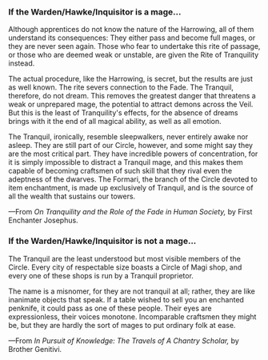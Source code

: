 <h3> If the Warden/Hawke/Inquisitor is a mage... </h3>

Although apprentices do not know the nature of the Harrowing, all of them understand its consequences: They either pass and become full mages, or they are never seen again. Those who fear to undertake this rite of passage, or those who are deemed weak or unstable, are given the Rite of Tranquility instead.

The actual procedure, like the Harrowing, is secret, but the results are just as well known. The rite severs connection to the Fade. The Tranquil, therefore, do not dream. This removes the greatest danger that threatens a weak or unprepared mage, the potential to attract demons across the Veil. But this is the least of Tranquility's effects, for the absence of dreams brings with it the end of all magical ability, as well as all emotion.

The Tranquil, ironically, resemble sleepwalkers, never entirely awake nor asleep. They are still part of our Circle, however, and some might say they are the most critical part. They have incredible powers of concentration, for it is simply impossible to distract a Tranquil mage, and this makes them capable of becoming craftsmen of such skill that they rival even the adeptness of the dwarves. The Formari, the branch of the Circle devoted to item enchantment, is made up exclusively of Tranquil, and is the source of all the wealth that sustains our towers.

—From <i> On Tranquility and the Role of the Fade in Human Society, </i> by First Enchanter Josephus.
<division>

<h3> If the Warden/Hawke/Inquisitor is not a mage... </h3>

The Tranquil are the least understood but most visible members of the Circle. Every city of respectable size boasts a Circle of Magi shop, and every one of these shops is run by a Tranquil proprietor.

The name is a misnomer, for they are not tranquil at all; rather, they are like inanimate objects that speak. If a table wished to sell you an enchanted penknife, it could pass as one of these people. Their eyes are expressionless, their voices monotone. Incomparable craftsmen they might be, but they are hardly the sort of mages to put ordinary folk at ease.

—From <i> In Pursuit of Knowledge: The Travels of A Chantry Scholar, </i> by Brother Genitivi.

